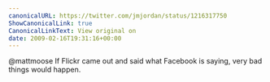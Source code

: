 ```yaml
---
canonicalURL: https://twitter.com/jmjordan/status/1216317750
ShowCanonicalLink: true
CanonicalLinkText: View original on
date: 2009-02-16T19:31:16+00:00
---
```

@mattmoose If Flickr came out and said what Facebook is saying, very bad things would happen.